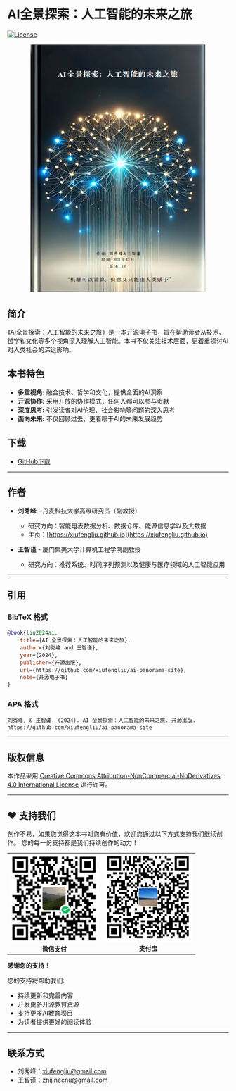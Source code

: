 # AI全景探索：人工智能的未来之旅

[![License](https://img.shields.io/badge/License-CC%20BY--NC--ND%204.0-lightgrey.svg)](https://creativecommons.org/licenses/by-nc-nd/4.0/)

<p align="center">
  <img src="image/book_cover.png" alt="AI全景探索：人工智能的未来之旅 - 封面" width="400"/>
</p>

## 简介

《AI全景探索：人工智能的未来之旅》是一本开源电子书，旨在帮助读者从技术、哲学和文化等多个视角深入理解人工智能。本书不仅关注技术层面，更着重探讨AI对人类社会的深远影响。

## 本书特色

- **多重视角:** 融合技术、哲学和文化，提供全面的AI洞察
- **开源协作:** 采用开放的协作模式，任何人都可以参与贡献
- **深度思考:** 引发读者对AI伦理、社会影响等问题的深入思考
- **面向未来:** 不仅回顾过去，更着眼于AI的未来发展趋势

## 下载

- [GitHub下载](https://raw.githubusercontent.com/xiufengliu/ai-panorama-site/refs/heads/main/data/AI_book_v1.pdf)

-------------
## 作者

- **刘秀峰** - 丹麦科技大学高级研究员（副教授）
  - 研究方向：智能电表数据分析、数据仓库、能源信息学以及大数据
  - 主页：[https://xiufengliu.github.io](https://xiufengliu.github.io)

- **王智谨** - 厦门集美大学计算机工程学院副教授
  - 研究方向：推荐系统、时间序列预测以及健康与医疗领域的人工智能应用

-------------
## 引用

### BibTeX 格式
```bibtex
@book{liu2024ai,
    title={AI 全景探索：人工智能的未来之旅},
    author={刘秀峰 and 王智谨},
    year={2024},
    publisher={开源出版},
    url={https://github.com/xiufengliu/ai-panorama-site},
    note={开源电子书}
}
```

### APA 格式
```
刘秀峰, & 王智谨. (2024). AI 全景探索：人工智能的未来之旅. 开源出版. 
https://github.com/xiufengliu/ai-panorama-site
```
-------------
## 版权信息

本作品采用 [Creative Commons Attribution-NonCommercial-NoDerivatives 4.0 International License](https://creativecommons.org/licenses/by-nc-nd/4.0/) 进行许可。


-------------

## ❤️ 支持我们

创作不易，如果您觉得这本书对您有价值，欢迎您通过以下方式支持我们继续创作。
您的每一份支持都是我们持续创作的动力！

<div align="center">
  <table>
    <tr>
      <td align="center">
        <img src="image/wechat_qr.png" alt="微信支付" width="200"/><br>
        <b>微信支付</b>
      </td>
      <td align="center">
        <img src="image/alipay_qr.png" alt="支付宝" width="200"/><br>
        <b>支付宝</b>
      </td>
    </tr>
  </table>
</div>

**感谢您的支持！**

您的支持将帮助我们:
- 持续更新和完善内容
- 开发更多开源教育资源
- 支持更多AI教育项目
- 为读者提供更好的阅读体验

-------------
## 联系方式

- 刘秀峰：[xiufengliu@gmail.com](mailto:xiufengliu@gmail.com)
- 王智谨：[zhijinecnu@gmail.com](mailto:zhijinecnu@gmail.com)
```


